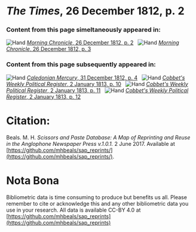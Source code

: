 # *The Times*, 26 December 1812, p. 2  
  
### Content from this page simeltaneously appeared in:  
![Hand](http://scissorsandpaste.net/wp-content/uploads/2017/06/smallhandpointer.png) [*Morning Chronicle*, 26 December 1812, p. 2](https://mhbeals.github.io/sap_html/Morning-Chronicle/Morning-Chronicle-26-December-1812-p-2)  
![Hand](http://scissorsandpaste.net/wp-content/uploads/2017/06/smallhandpointer.png) [*Morning Chronicle*, 26 December 1812, p. 3](https://mhbeals.github.io/sap_html/Morning-Chronicle/Morning-Chronicle-26-December-1812-p-3)  
  
### Content from this page subsequently appeared in:  
![Hand](http://scissorsandpaste.net/wp-content/uploads/2017/06/smallhandpointer.png) [*Caledonian Mercury*, 31 December 1812, p. 4](https://mhbeals.github.io/sap_html/Caledonian-Mercury/Caledonian-Mercury-31-December-1812-p-4)  
![Hand](http://scissorsandpaste.net/wp-content/uploads/2017/06/smallhandpointer.png) [*Cobbet's Weekly Political Register*, 2 January 1813, p. 10](https://mhbeals.github.io/sap_html/Cobbet's-Weekly-Political-Register/Cobbet's-Weekly-Political-Register-2-January-1813-p-10)  
![Hand](http://scissorsandpaste.net/wp-content/uploads/2017/06/smallhandpointer.png) [*Cobbet's Weekly Political Register*, 2 January 1813, p. 11](https://mhbeals.github.io/sap_html/Cobbet's-Weekly-Political-Register/Cobbet's-Weekly-Political-Register-2-January-1813-p-11)  
![Hand](http://scissorsandpaste.net/wp-content/uploads/2017/06/smallhandpointer.png) [*Cobbet's Weekly Political Register*, 2 January 1813, p. 12](https://mhbeals.github.io/sap_html/Cobbet's-Weekly-Political-Register/Cobbet's-Weekly-Political-Register-2-January-1813-p-12)  


# Citation: 

Beals. M. H. *Scissors and Paste Database: A Map of Reprinting and Reuse in the Anglophone Newspaper Press v.1.0.1.* 2 June 2017. Available at [https://github.com/mhbeals/sap_reprints/](https://github.com/mhbeals/sap_reprints/). 

# Nota Bona

Bibliometric data is time consuming to produce but benefits us all. Please remember to cite or acknowledge this and any other bibliometric data you use in your research. All data is available CC-BY 4.0 at [https://github.com/mhbeals/sap_reprints](https://github.com/mhbeals/sap_reprints)